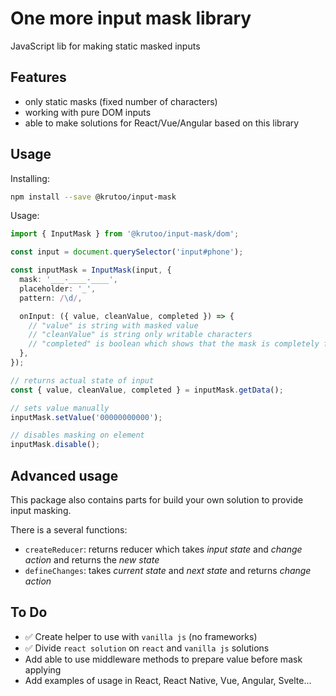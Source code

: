 # One more input mask library

JavaScript lib for making static masked inputs

## Features

- only static masks (fixed number of characters)
- working with pure DOM inputs
- able to make solutions for React/Vue/Angular based on this library

## Usage

Installing:

```bash
npm install --save @krutoo/input-mask
```

Usage:

```ts
import { InputMask } from '@krutoo/input-mask/dom';

const input = document.querySelector('input#phone');

const inputMask = InputMask(input, {
  mask: '___-____-____',
  placeholder: '_',
  pattern: /\d/,

  onInput: ({ value, cleanValue, completed }) => {
    // "value" is string with masked value
    // "cleanValue" is string only writable characters
    // "completed" is boolean which shows that the mask is completely filled
  },
});

// returns actual state of input
const { value, cleanValue, completed } = inputMask.getData();

// sets value manually
inputMask.setValue('00000000000');

// disables masking on element
inputMask.disable();
```

## Advanced usage

This package also contains parts for build your own solution to provide input masking.

There is a several functions:

- `createReducer`: returns reducer which takes _input state_ and _change action_ and returns the _new state_
- `defineChanges`: takes _current state_ and _next state_ and returns _change action_

## To Do

- ✅ Create helper to use with `vanilla js` (no frameworks)
- ✅ Divide `react solution` on `react` and `vanilla js` solutions
- Add able to use middleware methods to prepare value before mask applying
- Add examples of usage in React, React Native, Vue, Angular, Svelte...
